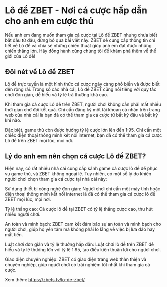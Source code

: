 # Lô đề ZBET - Nơi cá cược hấp dẫn cho anh em cược thủ
Nếu anh em đang muốn tham gia cá cược tại Lô đề ZBET nhưng chưa biết bắt đầu từ đâu, đừng bỏ qua bài viết này. ZBET sẽ cung cấp thông tin chi tiết về Lô đề và chia sẻ những chiến thuật giúp anh em đạt được những chiến thắng lớn. Hãy đồng hành cùng chúng tôi để khám phá thêm về thế giới của Lô đề!
## Đôi nét về Lô đề ZBET
Lô đề trực tuyến là một hình thức cá cược ngày càng phổ biến và được biết đến rộng rãi. Trong số các nhà cái, Lô đề ZBET cũng nổi tiếng với quy tắc chơi đơn giản, dễ hiểu và tỷ lệ trả thưởng khá cao.

Khi tham gia cá cược Lô đề trên ZBET, người chơi không cần phải mất nhiều thời gian chờ đợi kết quả. Chỉ cần đăng ký một tài khoản cá nhân trên trang web của nhà cái là bạn đã có thể tham gia cá cược từ bất kỳ đâu và bất kỳ khi nào.

Đặc biệt, game thủ còn được hưởng tỷ lệ cược lớn lên đến 1:95. Chỉ cần một chiếc điện thoại thông minh kết nối internet, bạn đã có thể tham gia cá cược Lô đề trên ZBET mọi lúc, mọi nơi.


## Lý do anh em nên chọn cá cược Lô đề ZBET?

Hiện nay, có rất nhiều nhà cái cung cấp sảnh game cá cược lô đề để phục vụ game thủ, và ZBET không ngoại lệ. Tuy nhiên, có một số lý do khiến người chơi chọn tham gia cá cược tại nhà cái này:

Sử dụng thiết bị công nghệ đơn giản: Người chơi chỉ cần một máy tính hoặc điện thoại thông minh kết nối internet là đã có thể tham gia cá cược lô đề ZBET mọi lúc, mọi nơi.

Tỷ lệ thắng cao: Cá cược lô đề tại ZBET có tỷ lệ thắng cược cao, thu hút nhiều người chơi.

An toàn và minh bạch: ZBET cam kết đảm bảo sự an toàn và minh bạch cho người chơi, giúp họ yên tâm mà không phải lo lắng về việc bị lừa đảo hay mất tiền.

Luật chơi đơn giản và tỷ lệ thưởng hấp dẫn: Luật chơi lô đề trên ZBET dễ hiểu và tỷ lệ thưởng lớn với tỷ lệ 1:95, tạo điều kiện thuận lợi cho người chơi.

Giao diện chuyên nghiệp: ZBET có giao diện trang web thân thiện và chuyên nghiệp, giúp người chơi có trải nghiệm tốt nhất khi tham gia cá cược.

Xem thêm: https://zbets.tv/lo-de-zbet/ 
